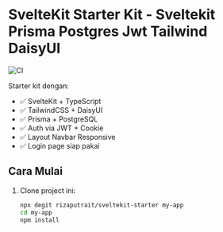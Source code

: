 # SvelteKit Starter Kit - Sveltekit Prisma Postgres Jwt Tailwind DaisyUI

![CI](https://github.com/bitscoid/starter/actions/workflows/ci.yml/badge.svg)

Starter kit dengan:

- ✅ SvelteKit + TypeScript
- ✅ TailwindCSS + DaisyUI
- ✅ Prisma + PostgreSQL
- ✅ Auth via JWT + Cookie
- ✅ Layout Navbar Responsive
- ✅ Login page siap pakai

## Cara Mulai

1. Clone project ini:
   ```bash
   npx degit rizaputrait/sveltekit-starter my-app
   cd my-app
   npm install
   ```
